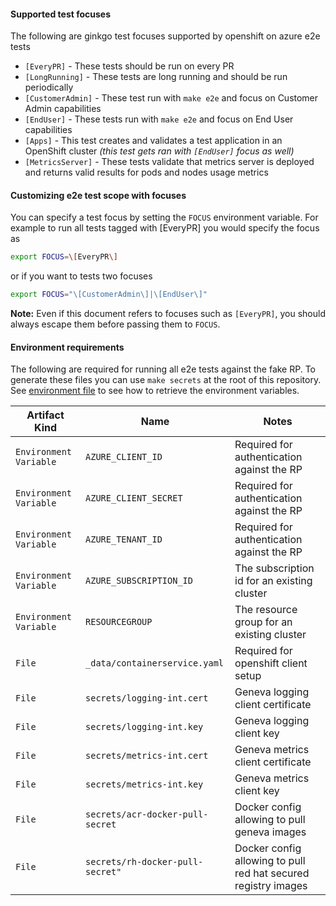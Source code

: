 #### Supported test focuses

The following are ginkgo test focuses supported by openshift on azure e2e tests

* `[EveryPR]` - These tests should be run on every PR
* `[LongRunning]` - These tests are long running and should be run periodically
* `[CustomerAdmin]` - These test run with `make e2e` and focus on Customer Admin capabilities
* `[EndUser]` - These tests run with `make e2e` and focus on End User capabilities
* `[Apps]` - This test creates and validates a test application in an OpenShift cluster _(this test gets ran with `[EndUser]` focus as well)_
* `[MetricsServer]` - These tests validate that metrics server is deployed and returns valid results for pods and nodes usage metrics

#### Customizing e2e test scope with focuses

You can specify a test focus by setting the `FOCUS` environment variable. For example
to run all tests tagged with [EveryPR] you would specify the focus as

```bash
export FOCUS=\[EveryPR\]
```

or if you want to tests two focuses

```bash
export FOCUS="\[CustomerAdmin\]|\[EndUser\]"
 ```

**Note:** Even if this document refers to focuses such as `[EveryPR]`, you should always escape them
before passing them to `FOCUS`.

#### Environment requirements

The following are required for running all e2e tests against the fake RP.  To generate these files you can use `make secrets` at the root of this repository.  See [environment file](../../README.md#prerequisites) to see how to retrieve the environment variables.

| Artifact Kind | Name | Notes |
| --- | --- | --- |
| `Environment Variable` | `AZURE_CLIENT_ID` | Required for authentication against the RP |
| `Environment Variable` | `AZURE_CLIENT_SECRET` | Required for authentication against the RP |
| `Environment Variable` | `AZURE_TENANT_ID` | Required for authentication against the RP |
| `Environment Variable` | `AZURE_SUBSCRIPTION_ID` | The subscription id for an existing cluster |
| `Environment Variable` | `RESOURCEGROUP` | The resource group for an existing cluster |
| `File` | `_data/containerservice.yaml` | Required for openshift client setup |
| `File` | `secrets/logging-int.cert` | Geneva logging client certificate |
| `File` | `secrets/logging-int.key` | Geneva logging client key |
| `File` | `secrets/metrics-int.cert` | Geneva metrics client certificate |
| `File` | `secrets/metrics-int.key` |  Geneva metrics client key |
| `File` | `secrets/acr-docker-pull-secret` |  Docker config allowing to pull geneva images |
| `File` | `secrets/rh-docker-pull-secret"` |  Docker config allowing to pull red hat secured registry images |
